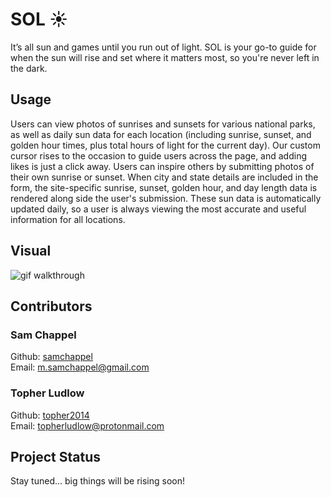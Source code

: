 # SOL ☀

It’s all sun and games until you run out of light. SOL is your go-to guide for when the sun will rise and set where it matters most, so you're never left in the dark.


## Usage

Users can view photos of sunrises and sunsets for various national parks, as well as daily sun data for each location (including sunrise, sunset, and golden hour times, plus total hours of light for the current day). Our custom cursor rises to the occasion to guide users across the page, and adding likes is just a click away. Users can inspire others by submitting photos of their own sunrise or sunset. When city and state details are included in the form, the site-specific sunrise, sunset, golden hour, and day length data is rendered along side the user's submission. These sun data is automatically updated daily, so a user is always viewing the most accurate and useful information for all locations.

## Visual

 ![gif walkthrough](https://github.com/samchappel/sol/blob/main/Untitled%20design2.gif)


## Contributors

### Sam Chappel
Github: <a href="https://github.com/samchappel">samchappel</a><br>
Email: <a href="mailto:m.samchappel@gmail.com">m.samchappel@gmail.com</a>

### Topher Ludlow
Github: <a href="https://github.com/topher2014">topher2014</a><br>
Email: <a href="mailto:topherludlow@protonmail.com">topherludlow@protonmail.com</a>

## Project Status
Stay tuned... big things will be rising soon!